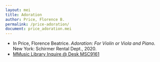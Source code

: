 ```yaml
---
layout: mei
title: Adoration
author: Price, Florence B.
permalink: /price-adoration/
document: price_adoration.mei
---
```


- In Price, Florence Beatrice. *Adoration: For Violin or Viola and Piano.* New York: Schirmer Rental Dept., 2020.
- <a href="https://tufts-primo.hosted.exlibrisgroup.com/permalink/f/bnf7qa/01TUN_ALMA21278578050003851" target="_blank">MMusic Library Inquire @ Desk MSC9161</a>
